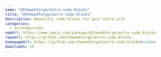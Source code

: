 ```yaml
---
name: "@thewebforge/astro-code-blocks"
title: "@thewebforge/astro-code-blocks"
description: Beautiful code blocks for your astro site
categories:
  - uncategorized
npmUrl: https://www.npmjs.com/package/@thewebforge/astro-code-blocks
repoUrl: https://github.com/thewebforge/astro-code-blocks
homepageUrl: https://github.com/thewebforge/astro-code-blocks#readme
downloads: 15
---
```

